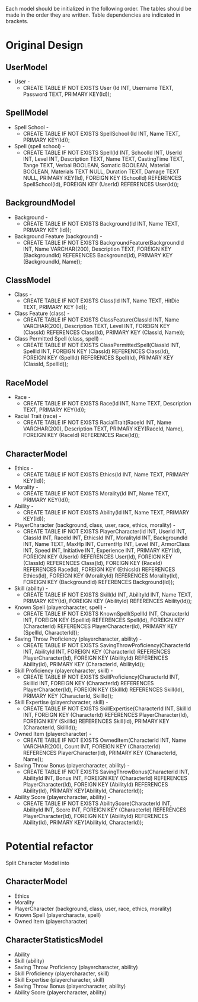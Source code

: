 Each model should be initialized in the following order.
The tables should be made in the order they are written.
Table dependencies are indicated in brackets.

# Original Design

## UserModel
* User - 
  * CREATE TABLE IF NOT EXISTS User (Id INT, Username TEXT, Password TEXT, PRIMARY KEY(Id));

## SpellModel
* Spell School - 
  * CREATE TABLE IF NOT EXISTS SpellSchool (Id INT, Name TEXT, PRIMARY KEY(Id));
* Spell (spell school) - 
  * CREATE TABLE IF NOT EXISTS Spell(Id INT, SchoolId INT,
  UserId INT, Level INT, Description TEXT, Name TEXT, CastingTime TEXT, Tange TEXT, Verbal BOOLEAN, Somatic BOOLEAN, Material BOOLEAN, Materials TEXT NULL, Duration TEXT, Damage TEXT NULL, PRIMARY KEY(Id), FOREIGN KEY (SchoolId) REFERENCES SpellSchool(Id), FOREIGN KEY (UserId) REFERENCES User(Id));

## BackgroundModel
* Background - 
  * CREATE TABLE IF NOT EXISTS Background(Id INT, Name TEXT, PRIMARY KEY (Id));
* Background Feature (background) - 
  * CREATE TABLE IF NOT EXISTS BackgroundFeature(BackgroundId INT, Name VARCHAR(200), Description TEXT, FOREIGN KEY (BackgroundId) REFERENCES Background(Id), PRIMARY KEY (BackgroundId, Name));

## ClassModel
* Class - 
  * CREATE TABLE IF NOT EXISTS Class(Id INT, Name TEXT, HitDie TEXT, PRIMARY KEY (Id));
* Class Feature (class) - 
  * CREATE TABLE IF NOT EXISTS ClassFeature(ClassId INT, Name VARCHAR(200), Description TEXT, Level INT, FOREIGN KEY (ClassId) REFERENCES Class(Id), PRIMARY KEY (ClassId, Name));
* Class Permitted Spell (class, spell) - 
  * CREATE TABLE IF NOT EXISTS ClassPermittedSpell(ClassId
INT, SpellId INT, FOREIGN KEY (ClassId) REFERENCES Class(Id),
FOREIGN KEY (SpellId) REFERENCES Spell(Id), PRIMARY KEY (ClassId, SpellId));

## RaceModel
* Race - 
  * CREATE TABLE IF NOT EXISTS Race(Id INT, Name TEXT, Description TEXT, PRIMARY KEY(Id));
* Racial Trait (race) - 
  * CREATE TABLE IF NOT EXISTS RacialTrait(RaceId INT, Name VARCHAR(200), Description TEXT, PRIMARY KEY(RaceId, Name), FOREIGN KEY (RaceId) REFERENCES Race(Id));

## CharacterModel
* Ethics - 
  * CREATE TABLE IF NOT EXISTS Ethics(Id INT, Name TEXT, PRIMARY KEY(Id));
* Morality - 
  * CREATE TABLE IF NOT EXISTS Morality(Id INT, Name TEXT, PRIMARY KEY(Id));
* Ability - 
  * CREATE TABLE IF NOT EXISTS Ability(Id INT, Name TEXT, PRIMARY KEY(Id));
* PlayerCharacter (background, class, user, race, ethics, morality) - 
  * CREATE TABLE IF NOT EXISTS PlayerCharacter(Id INT, UserId INT, ClassId INT, RaceId INT, EthicsId INT, MoralityId INT, BackgroundId INT, Name TEXT, MaxHp INT, CurrentHp INT, Level INT, ArmorClass INT, Speed INT, Initiative INT, Experience INT, PRIMARY KEY(Id), FOREIGN KEY (UserId) REFERENCES User(Id), FOREIGN KEY (ClassId) REFERENCES Class(Id), FOREIGN KEY (RaceId) REFERENCES Race(Id), FOREIGN KEY (EthicsId) REFERENCES Ethics(Id), FOREIGN KEY (MoralityId) REFERENCES Morality(Id), FOREIGN KEY (BackgroundId) REFERENCES Background(Id));
* Skill (ability) - 
  * CREATE TABLE IF NOT EXISTS Skill(Id INT, AbilityId INT, Name TEXT, PRIMARY KEY(Id), FOREIGN KEY (AbilityId) REFERENCES Ability(Id));
* Known Spell (playercharacter, spell) - 
  * CREATE TABLE IF NOT EXISTS KnownSpell(SpellId INT, CharacterId INT, FOREIGN KEY (SpellId) REFERENCES Spell(Id), FOREIGN KEY (CharacterId) REFERENCES PlayerCharacter(Id), PRIMARY KEY (SpellId, CharacterId));
* Saving Throw Proficiency (playercharacter, ability) - 
  * CREATE TABLE IF NOT EXISTS SavingThrowProficiency(CharacterId INT, AbilityId INT, FOREIGN KEY (CharacterId) REFERENCES PlayerCharacter(Id), FOREIGN KEY (AbilityId) REFERENCES Ability(Id), PRIMARY KEY (CharacterId, AbilityId));
* Skill Proficiency (playercharacter, skill) -
  * CREATE TABLE IF NOT EXISTS SkillProficiency(CharacterId INT, SkillId INT, FOREIGN KEY (CharacterId) REFERENCES PlayerCharacter(Id), FOREIGN KEY (SkillId) REFERENCES Skill(Id), PRIMARY KEY (CharacterId, SkillId));
* Skill Expertise (playercharacter, skill) - 
  * CREATE TABLE IF NOT EXISTS SkillExpertise(CharacterId INT, SkillId INT, FOREIGN KEY (CharacterId) REFERENCES PlayerCharacter(Id), FOREIGN KEY (SkillId) REFERENCES Skill(Id), PRIMARY KEY (CharacterId, SkillId));
* Owned Item (playercharacter) -
  * CREATE TABLE IF NOT EXISTS OwnedItem(CharacterId INT, Name VARCHAR(200), Count INT, FOREIGN KEY (CharacterId) REFERENCES PlayerCharacter(Id), PRIMARY KEY (CharacterId, Name));
* Saving Throw Bonus (playercharacter, ability) -
  * CREATE TABLE IF NOT EXISTS SavingThrowBonus(CharacterId INT, AbilityId INT, Bonus INT, FOREIGN KEY (CharacterId) REFERENCES PlayerCharacter(Id), FOREIGN KEY (AbilityId) REFERENCES Ability(Id), PRIMARY KEY(AbilityId, CharacterId));
* Ability Score (playercharacter, ability) -
  * CREATE TABLE IF NOT EXISTS AbilityScore(CharacterId INT, AbilityId INT, Score INT, FOREIGN KEY (CharacterId) REFERENCES PlayerCharacter(Id), FOREIGN KEY (AbilityId) REFERENCES Ability(Id), PRIMARY KEY(AbilityId, CharacterId));

# Potential refactor

Split Character Model into 

## CharacterModel
* Ethics
* Morality
* PlayerCharacter (background, class, user, race, ethics, morality)
* Known Spell (playercharacte, spell)
* Owned Item (playercharacter)

## CharacterStatisticsModel
* Ability
* Skill (ability)
* Saving Throw Proficiency (playercharacter, ability)
* Skill Proficiency (playercharacter, skill)
* Skill Expertise (playercharacter, skill)
* Saving Throw Bonus (playercharacter, ability)
* Ability Score (playercharacter, ability)